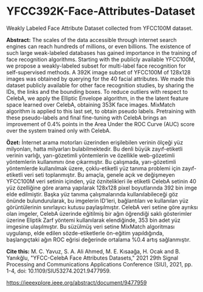 # YFCC392K-Face-Attributes-Dataset
Weakly Labeled Face Attribute Dataset collected from YFCC100M dataset.

**Abstract:** The scales of the data accessible through internet search engines can reach hundreds of millions, or even billions. The existence of such large weak-labeled databases has gained importance in the training of face recognition algorithms. Starting with the publicly available YFCC100M, we propose a weakly-labeled subset for multi-label face recognition for self-supervised methods.  A 392K image subset of YFCC100M of 128x128 images  was obtained by querying for the 40 facial attributes.  We made this dataset publicly available for other face recognition studies, by sharing the IDs, the links and the bounding boxes. To reduce outliers with respect to CelebA, we apply the Elliptic Envelope algorithm, in the the latent feature space learned over CelebA, obtaining 353K face images. MixMatch algorithm is applied to this last set, to obtain pseudo labels. Pretraining with these pseudo-labels and final fine-tuning with CelebA brings an improvement of 0.4% points in the Area Under the ROC Curve (AUC) score over the system trained only with CelebA.

**Özet:** İnternet arama motorları üzerinden erişilebilen verinin ölçeği yüz milyonları, hatta milyarları bulabilmektedir. Bu denli büyük zayıf-etiketli verinin varlığı, yarı-gözetimli yöntemlerin ve özellikle web-gözetimli yöntemlerin kullanımını öne çıkarmıştır. Bu çalışmada, yarı-gözetimli yöntemlerde kullanılmak üzere, çoklu-etiketli yüz tanıma problemi için zayıf-etiketli veri seti toplanmıştır. Bu amaçla, genele açık ve değişmeyen YFCC100M veri setinin içinden, yüz öznitelikleri ile etiketli CelebA setinin 40 yüz özelliğine göre arama yapılarak 128x128 pixel boyutlarında 392 bin imge elde edilmiştir. Başka yüz tanıma çalışmalarında kullanılabileceği göz önünde bulundurularak, bu imgelerin ID'leri, bağlantıları ve kullanılan yüz görüntülerinin sınırlayıcı kutusu  paylaşılmıştır. 
CelebA veri setine göre ayrıksı olan imgeler, CelebA üzerinde eğitilmiş bir ağın öğrendiği saklı gösterimler üzerine Eliptik Zarf yöntemi kullanılarak elendiğinde, 353 bin  adet yüz imgesine ulaşılmıştır. Bu süzülmüş veri setine MixMatch algoritması uygulanıp, elde edilen sözde-etiketlerle ön-eğitim yapıldığında, başlangıçtaki ağın ROC eğrisi değerinde ortalama %0.4 artış sağlanmıştır.

**Cite this:**
M. C. Yavuz, S. A. Ali Ahmed, M. E. Kısaağa, H. Ocak and B. Yanıkğlu, "YFCC-CelebA Face Attributes Datasets," 2021 29th Signal Processing and Communications Applications Conference (SIU), 2021, pp. 1-4, doi: 10.1109/SIU53274.2021.9477959.

https://ieeexplore.ieee.org/abstract/document/9477959


